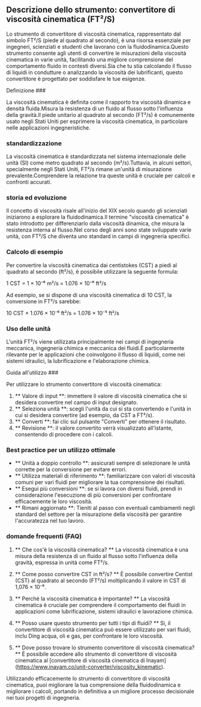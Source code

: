 ## Descrizione dello strumento: convertitore di viscosità cinematica (FT²/S)

Lo strumento di convertitore di viscosità cinematica, rappresentato dal simbolo FT²/S (piede al quadrato al secondo), è una risorsa essenziale per ingegneri, scienziati e studenti che lavorano con la fluidodinamica.Questo strumento consente agli utenti di convertire le misurazioni della viscosità cinematica in varie unità, facilitando una migliore comprensione del comportamento fluido in contesti diversi.Sia che tu stia calcolando il flusso di liquidi in condutture o analizzando la viscosità dei lubrificanti, questo convertitore è progettato per soddisfare le tue esigenze.

Definizione ###

La viscosità cinematica è definita come il rapporto tra viscosità dinamica e densità fluida.Misura la resistenza di un fluido al flusso sotto l'influenza della gravità.Il piede unitario al quadrato al secondo (FT²/s) è comunemente usato negli Stati Uniti per esprimere la viscosità cinematica, in particolare nelle applicazioni ingegneristiche.

### standardizzazione

La viscosità cinematica è standardizzata nel sistema internazionale delle unità (SI) come metro quadrato al secondo (m²/s).Tuttavia, in alcuni settori, specialmente negli Stati Uniti, FT²/s rimane un'unità di misurazione prevalente.Comprendere la relazione tra queste unità è cruciale per calcoli e confronti accurati.

### storia ed evoluzione

Il concetto di viscosità risale all'inizio del XIX secolo quando gli scienziati iniziarono a esplorare la fluidodinamica.Il termine "viscosità cinematica" è stato introdotto per differenziarlo dalla viscosità dinamica, che misura la resistenza interna al flusso.Nel corso degli anni sono state sviluppate varie unità, con FT²/S che diventa uno standard in campi di ingegneria specifici.

### Calcolo di esempio

Per convertire la viscosità cinematica dai centistokes (CST) a piedi al quadrato al secondo (ft²/s), è possibile utilizzare la seguente formula:

1 CST = 1 × 10⁻⁶ m²/s = 1.076 × 10⁻⁶ ft²/s

Ad esempio, se si dispone di una viscosità cinematica di 10 CST, la conversione in FT²/s sarebbe:

10 CST × 1.076 × 10⁻⁶ ft²/s = 1.076 × 10⁻⁵ ft²/s

### Uso delle unità

L'unità FT²/s viene utilizzata principalmente nei campi di ingegneria meccanica, ingegneria chimica e meccanica dei fluidi.È particolarmente rilevante per le applicazioni che coinvolgono il flusso di liquidi, come nei sistemi idraulici, la lubrificazione e l'elaborazione chimica.

Guida all'utilizzo ###

Per utilizzare lo strumento convertitore di viscosità cinematica:

1. ** Valore di input **: immettere il valore di viscosità cinematica che si desidera convertire nel campo di input designato.
2. ** Seleziona unità **: scegli l'unità da cui si sta convertendo e l'unità in cui si desidera convertire (ad esempio, da CST a FT²/s).
3. ** Converti **: fai clic sul pulsante "Converti" per ottenere il risultato.
4. ** Revisione **: il valore convertito verrà visualizzato all'istante, consentendo di procedere con i calcoli.

### Best practice per un utilizzo ottimale

- ** Unità a doppio controllo **: assicurati sempre di selezionare le unità corrette per la conversione per evitare errori.
- ** Utilizza materiali di riferimento **: familiarizzare con valori di viscosità comuni per vari fluidi per migliorare la tua comprensione dei risultati.
- ** Esegui più conversioni **: se si lavora con diversi fluidi, prendi in considerazione l'esecuzione di più conversioni per confrontare efficacemente le loro viscosità.
- ** Rimani aggiornato **: Tieniti al passo con eventuali cambiamenti negli standard del settore per la misurazione della viscosità per garantire l'accuratezza nel tuo lavoro.

### domande frequenti (FAQ)

1. ** Che cos'è la viscosità cinematica? **
La viscosità cinematica è una misura della resistenza di un fluido al flusso sotto l'influenza della gravità, espressa in unità come FT²/s.

2. ** Come posso convertire CST in ft²/s? **
È possibile convertire Centist (CST) al quadrato al secondo (FT²/s) moltiplicando il valore in CST di 1,076 × 10⁻⁶.

3. ** Perché la viscosità cinematica è importante? **
La viscosità cinematica è cruciale per comprendere il comportamento dei fluidi in applicazioni come lubrificazione, sistemi idraulici e lavorazione chimica.

4. ** Posso usare questo strumento per tutti i tipi di fluidi? **
Sì, il convertitore di viscosità cinematica può essere utilizzato per vari fluidi, inclu Ding acqua, oli e gas, per confrontare le loro viscosità.

5. ** Dove posso trovare lo strumento convertitore di viscosità cinematica? **
È possibile accedere allo strumento di convertitore di viscosità cinematica al [convertitore di viscosità cinematica di Inayam] (https://www.inayam.co/unit-converter/viscosity_kinematic).

Utilizzando efficacemente lo strumento di convertitore di viscosità cinematica, puoi migliorare la tua comprensione della fluidodinamica e migliorare i calcoli, portando in definitiva a un migliore processo decisionale nei tuoi progetti di ingegneria.